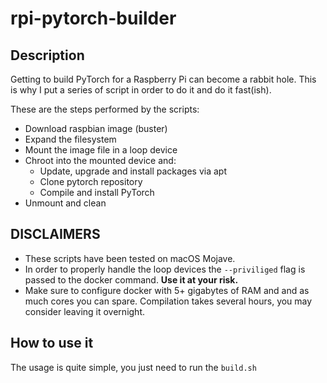 # rpi-pytorch-builder

## Description

Getting to build PyTorch for a Raspberry Pi can become a rabbit hole. This is why I put a series of script in order to do it and do it fast(ish).

These are the steps performed by the scripts:
* Download raspbian image (buster)
* Expand the filesystem
* Mount the image file in a loop device
* Chroot into the mounted device and:
  * Update, upgrade and install packages via apt
  * Clone pytorch repository
  * Compile and install PyTorch
* Unmount and clean

## **DISCLAIMERS**
* These scripts have been tested on macOS Mojave.
* In order to properly handle the loop devices the `--priviliged` flag is passed to the docker command. **Use it at your risk.**
* Make sure to configure docker with 5+ gigabytes of RAM and and as much cores you can spare. Compilation takes several hours, you may consider leaving it overnight.

## How to use it

The usage is quite simple, you just need to run the `build.sh`
